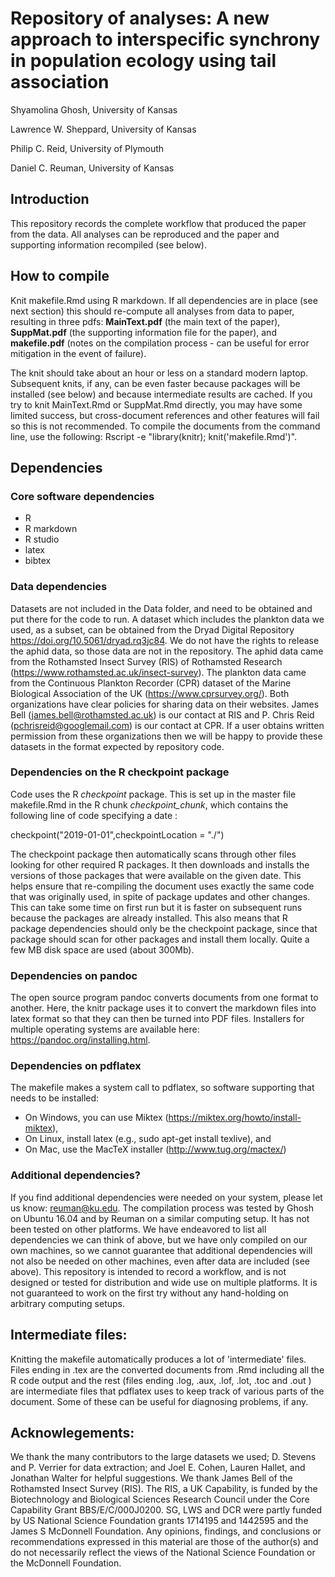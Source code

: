# Repository of analyses: A new approach to interspecific synchrony in population ecology using tail association

Shyamolina Ghosh, University of Kansas 

Lawrence W. Sheppard, University of Kansas

Philip C. Reid, University of Plymouth

Daniel C. Reuman, University of Kansas

## Introduction
This repository records the complete workflow that produced the paper from the data. All 
analyses can be reproduced and the paper and supporting information recompiled (see below).

## How to compile
Knit makefile.Rmd using R markdown. If all dependencies are in place (see next section) 
this should re-compute all analyses from data to paper, resulting in three pdfs: 
**MainText.pdf** (the main text of the paper), **SuppMat.pdf** (the 
supporting information file for the paper), and **makefile.pdf** (notes on the 
compilation process - can be useful for error mitigation in the event of failure).

The knit should take about an hour or less on a standard modern laptop. Subsequent knits, if any, 
can be even faster because packages will be installed (see below) and because intermediate 
results are cached. If you try to knit MainText.Rmd or SuppMat.Rmd directly, you may have some 
limited success, but cross-document references and other features will fail so this is not recommended.
To compile the documents from the command line, use the following: Rscript -e "library(knitr); knit('makefile.Rmd')".

## Dependencies

### Core software dependencies
   - R 
   - R markdown
   - R studio
   - latex 
   - bibtex

### Data dependencies
Datasets are not included in the Data folder, and need to be obtained and put there for the code
to run. A dataset which includes the plankton data we used, as a subset, can be obtained from the 
Dryad Digital Repository https://doi.org/10.5061/dryad.rq3jc84. We do not have the rights
to release the aphid data, so those data are not in the repository. 
The aphid data came from the 
Rothamsted Insect Survey (RIS) of Rothamsted Research (https://www.rothamsted.ac.uk/insect-survey). The plankton data came from the Continuous Plankton
Recorder (CPR) dataset of the Marine Biological Association of the UK (https://www.cprsurvey.org/). Both organizations 
have clear policies for sharing data on their websites. James Bell (james.bell@rothamsted.ac.uk) 
is our contact at RIS and P. Chris Reid (pchrisreid@googlemail.com) is our contact at CPR. 
If a user obtains written permission from these organizations then we will be happy to provide 
these datasets in the format expected by repository code.

### Dependencies on the R checkpoint package

Code uses the R *checkpoint* package. This is set up in the master file makefile.Rmd in the 
R chunk *checkpoint_chunk*, which contains the following line of code specifying a date :

checkpoint("2019-01-01",checkpointLocation = "./")

The checkpoint package then automatically scans through other files looking for other required R 
packages. It then downloads and installs the versions of those packages that were available on the 
given date. This helps ensure that re-compiling the document uses exactly the same code that was 
originally used, in spite of package updates and other changes. This can take some time on first 
run but it is faster on subsequent runs because the packages are already 
installed. This also means that R package dependencies should only be the checkpoint package, 
since that package should scan for other packages and install them locally. Quite a few MB disk 
space are used (about 300Mb).

### Dependencies on pandoc
The open source program pandoc converts documents from one format to another. 
Here, the knitr package uses it to convert the markdown files into latex format so that 
they can then be turned into PDF files. Installers for multiple operating systems are available 
here: https://pandoc.org/installing.html.

### Dependencies on pdflatex
The makefile makes a system call to pdflatex, so software supporting that needs to be installed:
 - On Windows, you can use Miktex (https://miktex.org/howto/install-miktex),
 - On Linux, install latex (e.g., sudo apt-get install texlive), and
 - On Mac, use the MacTeX installer (http://www.tug.org/mactex/)

### Additional dependencies?
If you find additional dependencies were needed on your system, please let us know: 
reuman@ku.edu. The compilation process was tested by Ghosh on Ubuntu 16.04 and by 
Reuman on a similar computing setup. It has not been 
tested on other platforms. We have endeavored to list all dependencies we can think of above, but we have 
only compiled on our own machines, so we cannot guarantee that additional dependencies will not 
also be needed on other machines, even after data are included (see above). This repository is 
intended to record a workflow, and is not designed or tested for distribution and wide use on 
multiple platforms. It is not guaranteed to work on the first try without any hand-holding on 
arbitrary computing setups.

## Intermediate files:
Knitting the makefile automatically produces a lot of 'intermediate' files. Files ending in .tex 
are the converted documents from .Rmd including all the R code output and the rest (files ending 
.log, .aux, .lof, .lot, .toc and .out ) are intermediate files that pdflatex uses to keep track 
of various parts of the document. Some of these can be useful for diagnosing problems, if any.

## Acknowlegements:
We thank the many contributors to the large datasets we used; D. Stevens and P. Verrier for 
data extraction; and Joel E. Cohen, Lauren Hallet, and Jonathan Walter for helpful 
suggestions. We thank James Bell of the Rothamsted Insect Survey (RIS). The RIS, a UK Capability,
is funded by the Biotechnology and Biological Sciences Research Council under the Core
Capability Grant BBS/E/C/000J0200. SG, LWS and DCR were partly funded by US National Science
Foundation grants 1714195 and 1442595 and the James S McDonnell Foundation. 
Any opinions, findings, and conclusions or recommendations expressed in this 
material are those of the author(s) and do not necessarily reflect the views of the National 
Science Foundation or the McDonnell Foundation.











